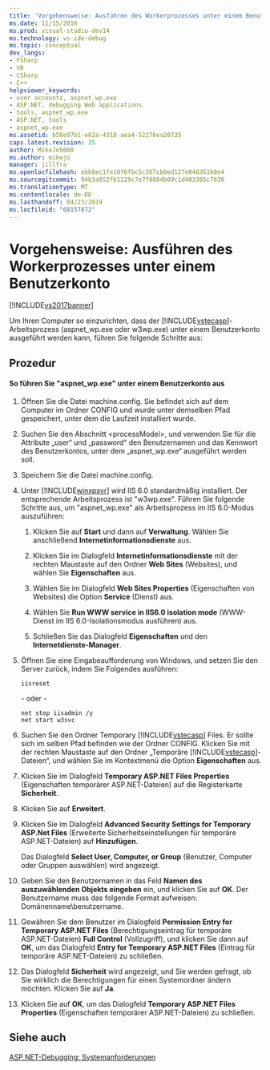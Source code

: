 ```yaml
---
title: 'Vorgehensweise: Ausführen des Workerprozesses unter einem Benutzerkonto | Microsoft-Dokumentation'
ms.date: 11/15/2016
ms.prod: visual-studio-dev14
ms.technology: vs-ide-debug
ms.topic: conceptual
dev_langs:
- FSharp
- VB
- CSharp
- C++
helpviewer_keywords:
- user accounts, aspnet_wp.exe
- ASP.NET, debugging Web applications
- tools, aspnet_wp.exe
- ASP.NET, tools
- aspnet_wp.exe
ms.assetid: b58e97b1-e62a-4318-aea4-52276ea20735
caps.latest.revision: 35
author: MikeJo5000
ms.author: mikejo
manager: jillfra
ms.openlocfilehash: ebb8ec1fe10f6fbc5c367cb0ed127e048351b0e4
ms.sourcegitcommit: 94b3a052fb1229c7e7f8804b09c1d403385c7630
ms.translationtype: MT
ms.contentlocale: de-DE
ms.lasthandoff: 04/23/2019
ms.locfileid: "68157872"
---
```

# <a name="how-to-run-the-worker-process-under-a-user-account"></a>Vorgehensweise: Ausführen des Workerprozesses unter einem Benutzerkonto
[!INCLUDE[vs2017banner](../includes/vs2017banner.md)]

Um Ihren Computer so einzurichten, dass der [!INCLUDE[vstecasp](../includes/vstecasp-md.md)]-Arbeitsprozess (aspnet_wp.exe oder w3wp.exe) unter einem Benutzerkonto ausgeführt werden kann, führen Sie folgende Schritte aus:  
  
## <a name="procedure"></a>Prozedur  
  
#### <a name="to-run-aspnetwpexe-under-a-user-account"></a>So führen Sie "aspnet_wp.exe" unter einem Benutzerkonto aus  
  
1. Öffnen Sie die Datei machine.config. Sie befindet sich auf dem Computer im Ordner CONFIG und wurde unter demselben Pfad gespeichert, unter dem die Laufzeit installiert wurde.  
  
2. Suchen Sie den Abschnitt &lt;processModel&gt;, und verwenden Sie für die Attribute „user“ und „password“ den Benutzernamen und das Kennwort des Benutzerkontos, unter dem „aspnet_wp.exe“ ausgeführt werden soll.  
  
3. Speichern Sie die Datei machine.config.  
  
4. Unter [!INCLUDE[winxpsvr](../includes/winxpsvr-md.md)] wird IIS 6.0 standardmäßig installiert. Der entsprechende Arbeitsprozess ist "w3wp.exe". Führen Sie folgende Schritte aus, um "aspnet_wp.exe" als Arbeitsprozess im IIS 6.0-Modus auszuführen:  
  
    1. Klicken Sie auf **Start** und dann auf **Verwaltung**. Wählen Sie anschließend **Internetinformationsdienste** aus.  
  
    2. Klicken Sie im Dialogfeld **Internetinformationsdienste** mit der rechten Maustaste auf den Ordner **Web Sites** (Websites), und wählen Sie **Eigenschaften** aus.  
  
    3. Wählen Sie im Dialogfeld **Web Sites Properties**  (Eigenschaften von Websites) die Option **Service** (Dienst) aus.  
  
    4. Wählen Sie **Run WWW service in IIS6.0 isolation mode** (WWW-Dienst im IIS 6.0-Isolationsmodus ausführen) aus.  
  
    5. Schließen Sie das Dialogfeld **Eigenschaften** und den **Internetdienste-Manager**.  
  
5. Öffnen Sie eine Eingabeaufforderung von Windows, und setzen Sie den Server zurück, indem Sie Folgendes ausführen:  
  
    ```  
    iisreset  
    ```  

    \- oder -  
  
    ```  
    net stop iisadmin /y  
    net start w3svc  
    ```  
  
6. Suchen Sie den Ordner Temporary [!INCLUDE[vstecasp](../includes/vstecasp-md.md)] Files. Er sollte sich im selben Pfad befinden wie der Ordner CONFIG. Klicken Sie mit der rechten Maustaste auf den Ordner „Temporäre [!INCLUDE[vstecasp](../includes/vstecasp-md.md)]-Dateien“, und wählen Sie im Kontextmenü die Option **Eigenschaften** aus.  
  
7. Klicken Sie im Dialogfeld **Temporary ASP.NET Files Properties** (Eigenschaften temporärer ASP.NET-Dateien) auf die Registerkarte **Sicherheit**.  
  
8. Klicken Sie auf **Erweitert**.  
  
9. Klicken Sie im Dialogfeld **Advanced Security Settings for Temporary ASP.Net Files** (Erweiterte Sicherheitseinstellungen für temporäre ASP.NET-Dateien) auf **Hinzufügen**.  
  
    Das Dialogfeld **Select User, Computer, or Group** (Benutzer, Computer oder Gruppen auswählen) wird angezeigt.  
  
10. Geben Sie den Benutzernamen in das Feld **Namen des auszuwählenden Objekts eingeben** ein, und klicken Sie auf **OK**. Der Benutzername muss das folgende Format aufweisen: Domänenname\benutzername.  
  
11. Gewähren Sie dem Benutzer im Dialogfeld **Permission Entry for Temporary ASP.NET Files** (Berechtigungseintrag für temporäre ASP.NET-Dateien) **Full Control** (Vollzugriff), und klicken Sie dann auf **OK**, um das Dialogfeld **Entry for Temporary ASP.NET Files** (Eintrag für temporäre ASP.NET-Dateien) zu schließen.  
  
12. Das Dialogfeld **Sicherheit** wird angezeigt, und Sie werden gefragt, ob Sie wirklich die Berechtigungen für einen Systemordner ändern möchten. Klicken Sie auf **Ja**.  
  
13. Klicken Sie auf **OK**, um das Dialogfeld **Temporary ASP.NET Files Properties** (Eigenschaften temporärer ASP.NET-Dateien) zu schließen.  
  
## <a name="see-also"></a>Siehe auch  
[ASP.NET-Debugging: Systemanforderungen](../debugger/aspnet-debugging-system-requirements.md)  

